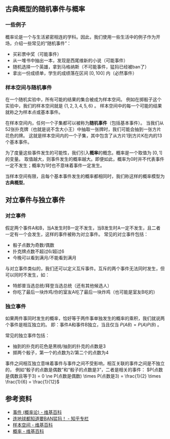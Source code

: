 ## 古典概型的随机事件与概率
### 一些例子
概率论是一个与生活紧密相连的学科。因此，我们使用一些生活中的例子作为开场，介绍一些常见的“随机事件”：

+ 买彩票中奖（可能事件）
+ 从一堆书中抽出一本，发现是西尾维新的小说（可能事件）
+ 随机选择一个英雄，拿到马格纳斯（不可能事件，猛犸已经被ban了）
+ 拿出一份成绩单，学生的成绩落在区间 $[0, 100]$ 内（必然事件）

### 样本空间与随机事件
在一个随机实验中，所有可能的结果的集合被成为样本空间。
例如在掷骰子这个实验中，我们的样本空间就是 $\{1, 2, 3, 4, 5, 6\}$ 。
样本空间中的每一个可能的结果就称之为样本点或基本事件。

在样本空间内，任何一个子集都可以被称为**随机事件**（包括基本事件）。
当我们从52张扑克牌（也就是说不含大小王）中抽取一张牌时，我们可能会抽到一张方片花色的牌。
这就是样本空间内的一个子集，其中包含了从方片1到方片K在内的13个基本事件。

为了度量这些事件发生的可能性，我们引入**概率**的概念。概率是一个取值为 $[0, 1]$ 的变量。
取值越大，则事件发生的概率越大。即便如此，概率为0时并不代表事件一定不发生；概率为1时也不意味着事件一定发生。

当样本空间有限，且每个基本事件发生的概率都相同时，我们称这样的概率模型为**古典概型**。


## 对立事件与独立事件
### 对立事件
假定两个事件A和B，当A发生时B一定不发生，当B发生时A一定不发生，且二者一定有一个会发生，这样的事件被称为对立事件。
常见的对立事件包括：

+ 骰子点数为奇数/偶数
+ 扑克牌点数不超过6/超过6
+ 今晚可以看到满月/不能看到满月

与对立事件类似的，我们还可以定义互斥事件。互斥的两个事件无法同时发生，但可以同时不发生，如：

+ 特郎普当选总统/拜登当选总统（还有其他候选人）
+ 你吃了最后一块炸鸡/你的室友A吃了最后一块炸鸡（也可能是室友B吃的）

### 独立事件
如果两件事同时发生的概率，恰好等于两件事单独发生的概率的乘积，我们就说两个事件是相互独立的。
即：事件A和事件B独立，当且仅当 $P(AB) = P(A)P(B)$ 。

常见的独立事件包括：

+ 抽到的扑克的花色是黑桃/抽到的扑克的点数是3
+ 掷两个骰子，第一个的点数为2/第二个的点数为4

事件之间相互独立意味着事件与事件之间不受影响，相互关联的事件之间是不独立的，
例如“骰子的点数是偶数”和“骰子的点数是3”，二者是相关的事件： $P(点数是偶数且等于3) = 0 \ne P(点数是偶数) \times P(点数是3) = \frac{1}{2} \times \frac{1}{6} = \frac{1}{12}$

## 参考资料
+ [事件 (概率论) - 维基百科](https://zh.wikipedia.org/wiki/%E4%BA%8B%E4%BB%B6_(%E6%A6%82%E7%8E%87%E8%AE%BA))
+ [连地球都知道要BAN猛犸！ - 知乎专栏](https://zhuanlan.zhihu.com/p/422974880)
+ [样本空间 - 维基百科](https://zh.wikipedia.org/wiki/%E6%A0%B7%E6%9C%AC%E7%A9%BA%E9%97%B4)
+ [概率 - 维基百科](https://zh.wikipedia.org/wiki/%E6%A6%82%E7%8E%87)
